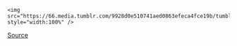     <img src="https://66.media.tumblr.com/9928d0e510741aed0863efeca4fce19b/tumblr_ndsqgsv7331tk1vn4o1_400.gifv" style="width:100%" />

[Source](https://digitalpubliclibraryofamerica.tumblr.com/post/100584731165/digitalnz-dpla-gif-it-up-submission-from-sean)

